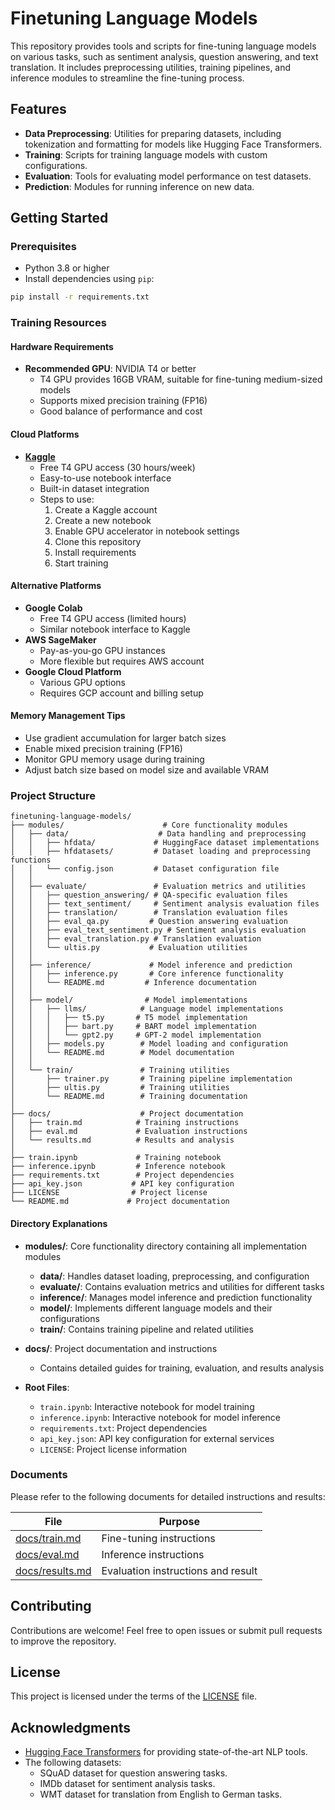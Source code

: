 # Finetuning Language Models

This repository provides tools and scripts for fine-tuning language models on various tasks, such as sentiment analysis, question answering, and text translation. It includes preprocessing utilities, training pipelines, and inference modules to streamline the fine-tuning process.

## Features

- **Data Preprocessing**: Utilities for preparing datasets, including tokenization and formatting for models like Hugging Face Transformers.
- **Training**: Scripts for training language models with custom configurations.
- **Evaluation**: Tools for evaluating model performance on test datasets.
- **Prediction**: Modules for running inference on new data.

## Getting Started

### Prerequisites

- Python 3.8 or higher
- Install dependencies using `pip`:

```bash
pip install -r requirements.txt
```

### Training Resources

#### Hardware Requirements
- **Recommended GPU**: NVIDIA T4 or better
  - T4 GPU provides 16GB VRAM, suitable for fine-tuning medium-sized models
  - Supports mixed precision training (FP16)
  - Good balance of performance and cost

#### Cloud Platforms
- **[Kaggle](https://www.kaggle.com/)**
  - Free T4 GPU access (30 hours/week)
  - Easy-to-use notebook interface
  - Built-in dataset integration
  - Steps to use:
    1. Create a Kaggle account
    2. Create a new notebook
    3. Enable GPU accelerator in notebook settings
    4. Clone this repository
    5. Install requirements
    6. Start training

#### Alternative Platforms
- **Google Colab**
  - Free T4 GPU access (limited hours)
  - Similar notebook interface to Kaggle
- **AWS SageMaker**
  - Pay-as-you-go GPU instances
  - More flexible but requires AWS account
- **Google Cloud Platform**
  - Various GPU options
  - Requires GCP account and billing setup

#### Memory Management Tips
- Use gradient accumulation for larger batch sizes
- Enable mixed precision training (FP16)
- Monitor GPU memory usage during training
- Adjust batch size based on model size and available VRAM

### Project Structure

```
finetuning-language-models/
├── modules/                      # Core functionality modules
│   ├── data/                    # Data handling and preprocessing
│   │   ├── hfdata/             # HuggingFace dataset implementations
│   │   ├── hfdatasets/         # Dataset loading and preprocessing functions
│   │   └── config.json         # Dataset configuration file
│   │
│   ├── evaluate/               # Evaluation metrics and utilities
│   │   ├── question_answering/ # QA-specific evaluation files
│   │   ├── text_sentiment/     # Sentiment analysis evaluation files
│   │   ├── translation/        # Translation evaluation files
│   │   ├── eval_qa.py         # Question answering evaluation
│   │   ├── eval_text_sentiment.py # Sentiment analysis evaluation
│   │   ├── eval_translation.py # Translation evaluation
│   │   └── ultis.py           # Evaluation utilities
│   │
│   ├── inference/             # Model inference and prediction
│   │   ├── inference.py       # Core inference functionality
│   │   └── README.md         # Inference documentation
│   │
│   ├── model/                # Model implementations
│   │   ├── llms/            # Language model implementations
│   │   │   ├── t5.py       # T5 model implementation
│   │   │   ├── bart.py     # BART model implementation
│   │   │   └── gpt2.py     # GPT-2 model implementation
│   │   ├── models.py        # Model loading and configuration
│   │   └── README.md        # Model documentation
│   │
│   └── train/               # Training utilities
│       ├── trainer.py       # Training pipeline implementation
│       ├── ultis.py         # Training utilities
│       └── README.md        # Training documentation
│
├── docs/                    # Project documentation
│   ├── train.md            # Training instructions
│   ├── eval.md             # Evaluation instructions
│   └── results.md          # Results and analysis
│
├── train.ipynb             # Training notebook
├── inference.ipynb         # Inference notebook
├── requirements.txt        # Project dependencies
├── api_key.json           # API key configuration
├── LICENSE                # Project license
└── README.md             # Project documentation
```

#### Directory Explanations

- **modules/**: Core functionality directory containing all implementation modules
  - **data/**: Handles dataset loading, preprocessing, and configuration
  - **evaluate/**: Contains evaluation metrics and utilities for different tasks
  - **inference/**: Manages model inference and prediction functionality
  - **model/**: Implements different language models and their configurations
  - **train/**: Contains training pipeline and related utilities

- **docs/**: Project documentation and instructions
  - Contains detailed guides for training, evaluation, and results analysis

- **Root Files**:
  - `train.ipynb`: Interactive notebook for model training
  - `inference.ipynb`: Interactive notebook for model inference
  - `requirements.txt`: Project dependencies
  - `api_key.json`: API key configuration for external services
  - `LICENSE`: Project license information

### Documents

Please refer to the following documents for detailed instructions and results:

| File                                | Purpose                  |
|-------------------------------------|--------------------------|
| [docs/train.md](docs/train.md)     | Fine-tuning instructions |
| [docs/eval.md](docs/eval.md)       | Inference instructions  |
| [docs/results.md](docs/results.md) | Evaluation instructions and result       |

## Contributing

Contributions are welcome! Feel free to open issues or submit pull requests to improve the repository.

## License

This project is licensed under the terms of the [LICENSE](LICENSE) file.

## Acknowledgments

- [Hugging Face Transformers](https://huggingface.co/transformers/) for providing state-of-the-art NLP tools.
- The following datasets:
    - SQuAD dataset for question answering tasks.
    - IMDb dataset for sentiment analysis tasks.
    - WMT dataset for translation from English to German tasks.

